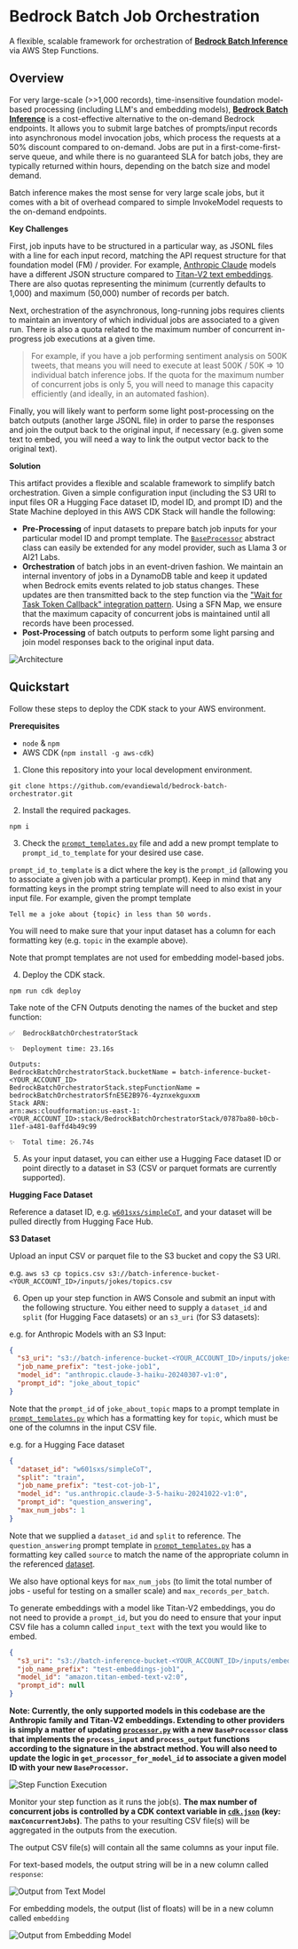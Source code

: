 # Bedrock Batch Job Orchestration

A flexible, scalable framework for orchestration of [**Bedrock Batch Inference**](https://docs.aws.amazon.com/bedrock/latest/userguide/batch-inference.html) via AWS Step Functions.

## Overview

For very large-scale (>>1,000 records), time-insensitive foundation model-based processing (including LLM's and embedding models), [**Bedrock Batch Inference**](https://docs.aws.amazon.com/bedrock/latest/userguide/batch-inference.html) is a cost-effective alternative to the on-demand Bedrock endpoints. It allows you to submit large batches of prompts/input records into asynchronous model invocation jobs, which process the requests at a 50% discount compared to on-demand. Jobs are put in a first-come-first-serve queue, and while there is no guaranteed SLA for batch jobs, they are typically returned within hours, depending on the batch size and model demand.

Batch inference makes the most sense for very large scale jobs, but it comes with a bit of overhead compared to simple InvokeModel requests to the on-demand endpoints.

**Key Challenges**

First, job inputs have to be structured in a particular way, as JSONL files with a line for each input record, matching the API request structure for that foundation model (FM) / provider. For example, [Anthropic Claude](https://docs.aws.amazon.com/bedrock/latest/userguide/model-parameters-anthropic-claude-messages.html) models have a different JSON structure compared to [Titan-V2 text embeddings](https://docs.aws.amazon.com/bedrock/latest/userguide/model-parameters-titan-embed-text.html). There are also quotas representing the minimum (currently defaults to 1,000) and maximum (50,000) number of records per batch. 

Next, orchestration of the asynchronous, long-running jobs requires clients to maintain an inventory of which individual jobs are associated to a given run. There is also a quota related to the maximum number of concurrent in-progress job executions at a given time. 

> For example, if you have a job performing sentiment analysis on 500K tweets, that means you will need to execute at least 500K / 50K => 10 individual batch inference jobs. If the quota for the maximum number of concurrent jobs is only 5, you will need to manage this capacity efficiently (and ideally, in an automated fashion).

Finally, you will likely want to perform some light post-processing on the batch outputs (another large JSONL file) in order to parse the responses and join the output back to the original input, if necessary (e.g. given some text to embed, you will need a way to link the output vector back to the original text).

**Solution**

This artifact provides a flexible and scalable framework to simplify batch orchestration. Given a simple configuration input (including the S3 URI to input files OR a Hugging Face dataset ID, model ID, and prompt ID) and the State Machine deployed in this AWS CDK Stack will handle the following:

- **Pre-Processing** of input datasets to prepare batch job inputs for your particular model ID and prompt template. The [`BaseProcessor`](lambda/processor.py) abstract class can easily be extended for any model provider, such as Llama 3 or AI21 Labs.
- **Orchestration** of batch jobs in an event-driven fashion. We maintain an internal inventory of jobs in a DynamoDB table and keep it updated when Bedrock emits events related to job status changes. These updates are then transmitted back to the step function via the ["Wait for Task Token Callback" integration pattern](https://docs.aws.amazon.com/step-functions/latest/dg/connect-to-resource.html#connect-wait-token). Using a SFN Map, we ensure that the maximum capacity of concurrent jobs is maintained until all records have been processed.
- **Post-Processing** of batch outputs to perform some light parsing and join model responses back to the original input data.

![Architecture](static/bedrock-batch-orchestrator.png)

## Quickstart

Follow these steps to deploy the CDK stack to your AWS environment.

**Prerequisites**

- `node` & `npm`
- AWS CDK (`npm install -g aws-cdk`)

1. Clone this repository into your local development environment.

`git clone https://github.com/evandiewald/bedrock-batch-orchestrator.git`

2. Install the required packages.

`npm i`

3. Check the [`prompt_templates.py`](lambda/prompt_templates.py) file and add a new prompt template to `prompt_id_to_template` for your desired use case.

`prompt_id_to_template` is a dict where the key is the `prompt_id` (allowing you to associate a given job with a particular prompt). Keep in mind that any formatting keys in the prompt string template will need to also exist in your input file. For example, given the prompt template

`Tell me a joke about {topic} in less than 50 words.`

You will need to make sure that your input dataset has a column for each formatting key (e.g. `topic` in the example above).

Note that prompt templates are not used for embedding model-based jobs.

4. Deploy the CDK stack.

`npm run cdk deploy`

Take note of the CFN Outputs denoting the names of the bucket and step function:

```
✅  BedrockBatchOrchestratorStack

✨  Deployment time: 23.16s

Outputs:
BedrockBatchOrchestratorStack.bucketName = batch-inference-bucket-<YOUR_ACCOUNT_ID>
BedrockBatchOrchestratorStack.stepFunctionName = bedrockBatchOrchestratorSfnE5E2B976-4yznxekguxxm
Stack ARN:
arn:aws:cloudformation:us-east-1:<YOUR_ACCOUNT_ID>:stack/BedrockBatchOrchestratorStack/0787ba80-b0cb-11ef-a481-0affd4b49c99

✨  Total time: 26.74s
```

5. As your input dataset, you can either use a Hugging Face dataset ID or point directly to a dataset in S3 (CSV or parquet formats are currently supported).

**Hugging Face Dataset**

Reference a dataset ID, e.g. [`w601sxs/simpleCoT`](https://huggingface.co/datasets/w601sxs/simpleCoT), and your dataset will be pulled directly from Hugging Face Hub.

**S3 Dataset**

Upload an input CSV or parquet file to the S3 bucket and copy the S3 URI.

e.g. `aws s3 cp topics.csv s3://batch-inference-bucket-<YOUR_ACCOUNT_ID>/inputs/jokes/topics.csv`

6. Open up your step function in AWS Console and submit an input with the following structure. You either need to supply a `dataset_id` and `split` (for Hugging Face datasets) or an `s3_uri` (for S3 datasets):

e.g. for Anthropic Models with an S3 Input:

```json
{
  "s3_uri": "s3://batch-inference-bucket-<YOUR_ACCOUNT_ID>/inputs/jokes/topics.csv",
  "job_name_prefix": "test-joke-job1",
  "model_id": "anthropic.claude-3-haiku-20240307-v1:0",
  "prompt_id": "joke_about_topic"
}
```

Note that the `prompt_id` of `joke_about_topic` maps to a prompt template in [`prompt_templates.py`](lambda/prompt_template.py) which has a formatting key for `topic`, which must be one of the columns in the input CSV file.

e.g. for a Hugging Face dataset

```json
{
  "dataset_id": "w601sxs/simpleCoT",
  "split": "train",
  "job_name_prefix": "test-cot-job-1",
  "model_id": "us.anthropic.claude-3-5-haiku-20241022-v1:0",
  "prompt_id": "question_answering",
  "max_num_jobs": 1
}
```

Note that we supplied a `dataset_id` and `split` to reference. The `question_answering` prompt template in [`prompt_templates.py`](lambda/prompt_template.py) has a formatting key called `source` to match the name of the appropriate column in the referenced [dataset](https://huggingface.co/datasets/w601sxs/simpleCoT).

We also have optional keys for `max_num_jobs` (to limit the total number of jobs - useful for testing on a smaller scale) and `max_records_per_batch`.

To generate embeddings with a model like Titan-V2 embeddings, you do not need to provide a `prompt_id`, but you do need to ensure that your input CSV file has a column called `input_text` with the text you would like to embed.

```json
{
  "s3_uri": "s3://batch-inference-bucket-<YOUR_ACCOUNT_ID>/inputs/embeddings/embedding_input.csv",
  "job_name_prefix": "test-embeddings-job1",
  "model_id": "amazon.titan-embed-text-v2:0",
  "prompt_id": null
}
```

**Note: Currently, the only supported models in this codebase are the Anthropic family and Titan-V2 embeddings. Extending to other providers is simply a matter of updating [`processor.py`](lambda/processor.py) with a new `BaseProcessor` class that implements the `process_input` and `process_output` functions according to the signature in the abstract method. You will also need to update the logic in `get_processor_for_model_id` to associate a given model ID with your new `BaseProcessor`.**

![Step Function Execution](static/step-function-console.png)

Monitor your step function as it runs the job(s). **The max number of concurrent jobs is controlled by a CDK context variable in [`cdk.json`](cdk.json) (key: `maxConcurrentJobs`)**. The paths to your resulting CSV file(s) will be aggregated in the outputs from the execution.

The output CSV file(s) will contain all the same columns as your input file.

For text-based models, the output string will be in a new column called `response`:

![Output from Text Model](static/output-cot.png)

For embedding models, the output (list of floats) will be in a new column called `embedding`

![Output from Embedding Model](static/output-embeddings.png)

